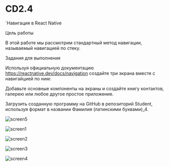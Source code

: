 # CD2.4

`Навигация в React Native

Цель работы

В этой работе мы рассмотрим стандартный метод навигации, называемый навигацией по стеку. 

Задания для выполнения

Используя официальную документацию https://reactnative.dev/docs/navigation создайте три экрана вместе с навигайцией по ним:

Добавьте основные компоненты на экраны и создайте книгу контактов, галерею или любое другое простое приложение.

Загрузить созданную программу на GitHub в репозиторий Student, используя формат в названии Фамилия (латинскими буквами)_4.

![screen5](https://user-images.githubusercontent.com/70980145/164686767-7370bfd7-2e9a-433d-8db3-856548532836.jpg)

![screen1](https://user-images.githubusercontent.com/70980145/164686780-6d5074df-c365-4768-8376-be5b025d7c08.jpg)

![screen2](https://user-images.githubusercontent.com/70980145/164686785-26849fd8-2504-4f4b-97fe-bcc751d01eda.jpg)

![screen3](https://user-images.githubusercontent.com/70980145/164686788-3bc56895-ce3d-4d74-92c8-8cc6ffa35a82.jpg)

![screen4](https://user-images.githubusercontent.com/70980145/164686792-7834ff5b-5a90-4655-9d3d-901874a83dcb.jpg)
